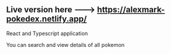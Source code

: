 ## Live version here ---> https://alexmark-pokedex.netlify.app/


React and Typescript application

You can search and view details of all pokemon
